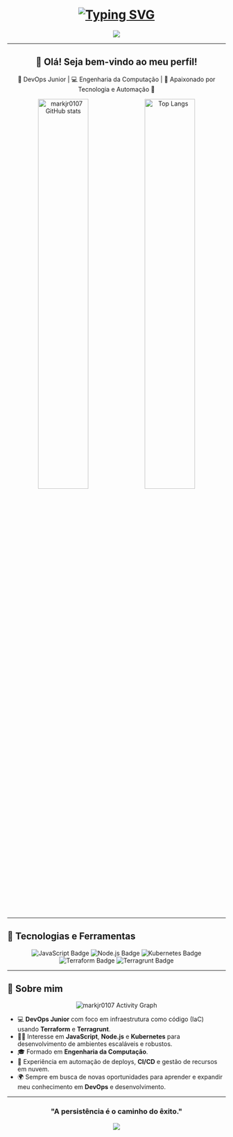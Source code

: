 <h1 align="center">
  <a href="https://git.io/typing-svg">
    <img src="https://readme-typing-svg.demolab.com/?lines=Olá,+sou+Mark+Davis+Junior!;Bem-vindo+ao+meu+GitHub!" alt="Typing SVG">
  </a>
</h1>

<div align="center">
  <img src="https://capsule-render.vercel.app/api?type=waving&color=7B42BC&height=100&section=header"/>
</div>

---

<div align="center">
  <h2>👋 Olá! Seja bem-vindo ao meu perfil!</h2>
  <p>🌟 DevOps Junior | 💻 Engenharia da Computação | 🚀 Apaixonado por Tecnologia e Automação 🌟</p>
</div>

<div align="center">
  <img src="https://github-readme-stats.vercel.app/api?username=markjr0107&show_icons=true&theme=dracula&hide_border=true" alt="markjr0107 GitHub stats" width="48%">
  <img src="https://github-readme-stats.vercel.app/api/top-langs/?username=markjr0107&hide_progress=true&theme=dracula&layout=compact&hide_border=true" alt="Top Langs" width="48%">
</div>

---

## 🚀 Tecnologias e Ferramentas

<div align="center">
  <img src="https://img.shields.io/badge/JavaScript-323330?style=for-the-badge&logo=javascript&logoColor=F7DF1E" alt="JavaScript Badge">
  <img src="https://img.shields.io/badge/Node.js-339933?style=for-the-badge&logo=nodedotjs&logoColor=white" alt="Node.js Badge">
  <img src="https://img.shields.io/badge/Kubernetes-326CE5?style=for-the-badge&logo=kubernetes&logoColor=white" alt="Kubernetes Badge">
  <img src="https://img.shields.io/badge/Terraform-7B42BC?style=for-the-badge&logo=terraform&logoColor=white" alt="Terraform Badge">
  <img src="https://img.shields.io/badge/Terragrunt-222222?style=for-the-badge&logo=terraform&logoColor=white" alt="Terragrunt Badge">
</div>

---

## 🌱 Sobre mim

<div align="center">
  <img src="https://github-readme-activity-graph.vercel.app/graph?username=markjr0107&theme=dracula&bg_color=282a36&hide_border=true" alt="markjr0107 Activity Graph"/>
</div>

- 💻 **DevOps Junior** com foco em infraestrutura como código (IaC) usando **Terraform** e **Terragrunt**.
- 👨‍💻 Interesse em **JavaScript**, **Node.js** e **Kubernetes** para desenvolvimento de ambientes escaláveis e robustos.
- 🎓 Formado em **Engenharia da Computação**.
- 💼 Experiência em automação de deploys, **CI/CD** e gestão de recursos em nuvem.
- 🌍 Sempre em busca de novas oportunidades para aprender e expandir meu conhecimento em **DevOps** e desenvolvimento.

---

<div align="center">
  <h3> "A persistência é o caminho do êxito." </h3>
</div>

<div align="center">
  <img src="https://capsule-render.vercel.app/api?type=waving&color=7B42BC&height=100&section=footer"/>
</div>
